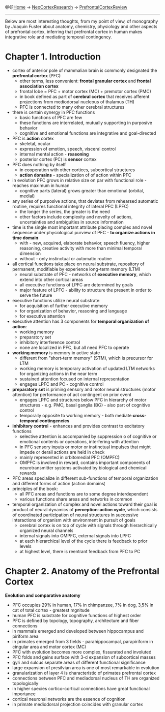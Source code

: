 @@[Home](Home.md) -> [NeoCortexResearch](NeoCortexResearch.md) -> [PrefrontalCortexReview](PrefrontalCortexReview.md)

---

Below are most interesting thoughts, from my point of view, of monography by Joaquin Fuster about anatomy, chemistry, physiology and other aspects of prefrontal cortex, inferring that prefrontal cortex in human makes integrative role and mediating temporal contingency.



# Chapter 1. Introduction #

  * cortex of anterior pole of mammalian brain is commonly designated the **prefrontal cortex** (PFC)
    * other terms, less convenient: **frontal granular cortex** and **frontal association cortex**
    * frontal lobe = PFC + motor cortex (MC) + premotor cortex (PMC)
    * in book defined as part of **cerebral cortex** that receives afferent projections from mediodorsal nucleous of thalamus (TH)
    * PFC is connected to many other cerebral structures
  * there is certain synergy in PFC functions
    * basic functions of PFC are few
    * these functions are interrelated, mutually supporting in purposive behavior
    * cognitive and emotional functions are integrative and goal-directed
  * PFC is **action** cortex
    * skeletal, ocular
    * expression of emotion, speech, visceral control
    * internal mental action - **reasoning**
    * posterior cortex (PC) is **sensor** cortex
  * PFC does nothing by itself
    * in cooperation with other cortices, subcortical structures
    * **action domains** - specialization of of action within PFC
  * in evolution PFC grows in relative size on par with functional role - reaches maximum in human
    * cognitive parts (lateral) grows greater than emotional (orbital, medial)
  * any series of purposive actions, that deviates from rehearsed automatic routine, requires functional integrity of lateral PFC (LPFC)
    * the longer the series, the greater is the need
    * other factors include complexity and novelty of actions, uncertainties and ambiguities in source information
  * time is the single most important attribute placing complex and novel sequence under physiological purview of PFC - **to organize actions in time domain**
    * with - new, acquired, elaborate behavior, speech fluency, higher reasoning, creative activity with more than minimal temporal dimension
    * without - only instinctual or automatic routine
  * all cortical functions take place on neural substrate, repository of permanent, modifiable by experience long-term memory (LTM)
    * neural substrate of PFC - networks of **executive memory**, which extend into other cortical areas
    * all executive functions of LPFC are determined by goals
    * major feature of LPFC - ability to structure the present in order to serve the future
  * executive functions utilize neural substrate:
    * for acquisition of further executive memory
    * for organization of behavior, reasoning and language
    * for executive attention
  * executive attention has 3 components for **temporal organization of action**:
    * working memory
    * preparatory set
    * inhibitory interference control
    * none are localized in PFC, but all need PFC to operate
  * **working memory** is memory in active state
    * different from "short-term memory" (STM), which is precursor for LTM
    * working memory is temporary activation of updated LTM networks for organizing actions in the near term
    * sustained attention focused on internal representation
    * engages LPFC and PC - cognitive control
  * **preparatory set** is priming sensory and motor neural structures (motor attention) for performance of act contingent on prior event
    * engages LPFC and structures below PFC in hierarchy of motor structures - e.g. PMC, basal ganglia (BG) - also part of cognitive control
    * temporally opposite to working memory - both mediate **cross-temporal contingencies**
  * **inhibitory control** - enhances and provides contrast to excitatory functions
    * selective attention is accompanied by suppression o of cognitive or emotional contents or operations, interfering with attention
    * in PFC sensory inputs or motor or instinctual impulses that might impede or derail actions are held in check
    * mainly represented in orbitomedial PFC (OMPFC)
    * OMPFC is involved in reward, contains important components of neurotransmitter systems activated by biological and chemical rewards
  * PFC areas specialize in different sub-functions of temporal organization and different forms of action (action domains)
  * principles of the book:
    * all PFC areas and functions are to some degree interdependent
    * various functions share areas and networks in common
  * temporal organization of complex and novel actions toward their goal is product of neural dynamics of **perception-action cycle**, which consists of coordinated participation of neural structures in successive interactions of organism with environment in pursuit of goals
    * cerebral cortex is on top of cycle with signals through hierarchically organized neural channels
    * internal signals into OMPFC, external signals into LPFC
    * at each hierarchical level of the cycle there is feedback to prior levels
    * at highest level, there is reentrant feedback from PFC to PC

# Chapter 2. Anatomy of the Prefrontal Cortex #

**Evolution and comparative anatomy**
  * PFC occupies 29% in human, 17% in chimpanzee, 7% in dog, 3,5% in cat of total cortex - greatest mgnitude
  * human PFC is substrate for cognitive functions of highest order
  * PFC is defined by topology, topography, architecture and fiber connections
  * in mammals emerged and developed between hippocampus and piriform area
  * in primates emerged from 3 fields - parahippocampal, parapiriform in cingular area and motor cortex (MC)
  * PFC with evolution becomes more complex, fissurated and involuted
  * PFC folds and gains surface with 3-d expansion of subcortical masses
  * gyri and sulcus separate areas of different functional significance
  * large expansion of presilvian area is one of most remarkable in evolution
  * granularization of layer 4 is characteristic of primates prefrontal cortex
  * connections between PFC and mediadorsal nucleus of TH are organized topologically
  * in higher species cortico-cortical connections have great functional importance
  * cortical neuronal networks are the essence of cognition
  * in primate mediodorsal projection coincides with granular cortex